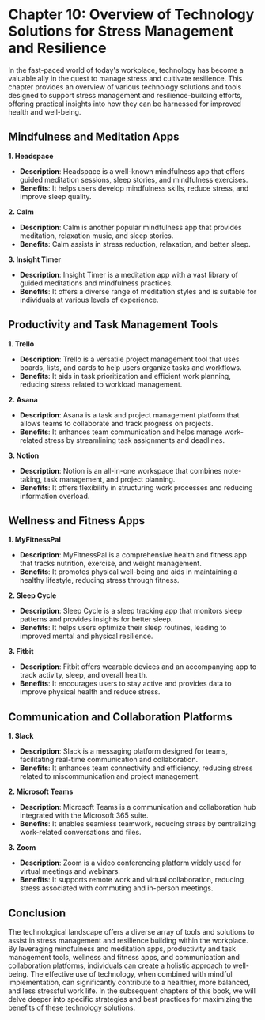 Chapter 10: Overview of Technology Solutions for Stress Management and Resilience
=================================================================================

In the fast-paced world of today's workplace, technology has become a valuable ally in the quest to manage stress and cultivate resilience. This chapter provides an overview of various technology solutions and tools designed to support stress management and resilience-building efforts, offering practical insights into how they can be harnessed for improved health and well-being.

**Mindfulness and Meditation Apps**
-----------------------------------

**1. Headspace**

* **Description**: Headspace is a well-known mindfulness app that offers guided meditation sessions, sleep stories, and mindfulness exercises.
* **Benefits**: It helps users develop mindfulness skills, reduce stress, and improve sleep quality.

**2. Calm**

* **Description**: Calm is another popular mindfulness app that provides meditation, relaxation music, and sleep stories.
* **Benefits**: Calm assists in stress reduction, relaxation, and better sleep.

**3. Insight Timer**

* **Description**: Insight Timer is a meditation app with a vast library of guided meditations and mindfulness practices.
* **Benefits**: It offers a diverse range of meditation styles and is suitable for individuals at various levels of experience.

**Productivity and Task Management Tools**
------------------------------------------

**1. Trello**

* **Description**: Trello is a versatile project management tool that uses boards, lists, and cards to help users organize tasks and workflows.
* **Benefits**: It aids in task prioritization and efficient work planning, reducing stress related to workload management.

**2. Asana**

* **Description**: Asana is a task and project management platform that allows teams to collaborate and track progress on projects.
* **Benefits**: It enhances team communication and helps manage work-related stress by streamlining task assignments and deadlines.

**3. Notion**

* **Description**: Notion is an all-in-one workspace that combines note-taking, task management, and project planning.
* **Benefits**: It offers flexibility in structuring work processes and reducing information overload.

**Wellness and Fitness Apps**
-----------------------------

**1. MyFitnessPal**

* **Description**: MyFitnessPal is a comprehensive health and fitness app that tracks nutrition, exercise, and weight management.
* **Benefits**: It promotes physical well-being and aids in maintaining a healthy lifestyle, reducing stress through fitness.

**2. Sleep Cycle**

* **Description**: Sleep Cycle is a sleep tracking app that monitors sleep patterns and provides insights for better sleep.
* **Benefits**: It helps users optimize their sleep routines, leading to improved mental and physical resilience.

**3. Fitbit**

* **Description**: Fitbit offers wearable devices and an accompanying app to track activity, sleep, and overall health.
* **Benefits**: It encourages users to stay active and provides data to improve physical health and reduce stress.

**Communication and Collaboration Platforms**
---------------------------------------------

**1. Slack**

* **Description**: Slack is a messaging platform designed for teams, facilitating real-time communication and collaboration.
* **Benefits**: It enhances team connectivity and efficiency, reducing stress related to miscommunication and project management.

**2. Microsoft Teams**

* **Description**: Microsoft Teams is a communication and collaboration hub integrated with the Microsoft 365 suite.
* **Benefits**: It enables seamless teamwork, reducing stress by centralizing work-related conversations and files.

**3. Zoom**

* **Description**: Zoom is a video conferencing platform widely used for virtual meetings and webinars.
* **Benefits**: It supports remote work and virtual collaboration, reducing stress associated with commuting and in-person meetings.

**Conclusion**
--------------

The technological landscape offers a diverse array of tools and solutions to assist in stress management and resilience building within the workplace. By leveraging mindfulness and meditation apps, productivity and task management tools, wellness and fitness apps, and communication and collaboration platforms, individuals can create a holistic approach to well-being. The effective use of technology, when combined with mindful implementation, can significantly contribute to a healthier, more balanced, and less stressful work life. In the subsequent chapters of this book, we will delve deeper into specific strategies and best practices for maximizing the benefits of these technology solutions.
